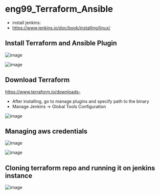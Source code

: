 # eng99_Terraform_Ansible


- install jenkins:
- https://www.jenkins.io/doc/book/installing/linux/

## Install Terraform and Ansible Plugin

![image](https://user-images.githubusercontent.com/14828358/149134147-76a2fc32-6d76-4ab4-bb46-c72f94d80828.png)

![image](https://user-images.githubusercontent.com/14828358/149134571-85bf5605-03e1-44b7-8625-4a246bd5a224.png)

## Download Terraform

https://www.terraform.io/downloads-

- After installing, go to manage plugins and specify path to the binary
- Manage Jenkins -> Global Tools Configuration

![image](https://user-images.githubusercontent.com/14828358/149135843-8455ca07-a8c4-4e1b-bbfa-6f2f2d5c922d.png)

## Managing aws credentials

![image](https://user-images.githubusercontent.com/14828358/149148516-82dd098b-dd7c-4032-a959-f7a6194a290e.png)

![image](https://user-images.githubusercontent.com/14828358/149151169-e6d8c11d-01bb-4d07-a320-3dc356ffa6bb.png)


## Cloning terraform repo and running it on jenkins instance

![image](https://user-images.githubusercontent.com/14828358/149195928-473088c9-91e8-4b0c-b043-bb8e5d03b24c.png)


